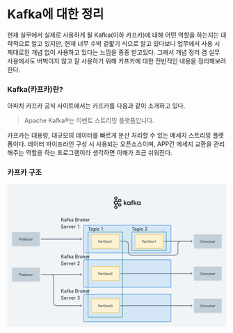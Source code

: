 # Kafka에 대한 정리

현재 실무에서 실제로 사용하게 될 Kafka(이하 카프카)에 대해 어떤 역할을 하는지는 대략적으로 알고 있지만, 현재 너무 수박 겉핥기 식으로 알고 있다보니 업무에서 사용 시
제대로된 개념 없이 사용하고 있다는 느낌을 종종 받고있다. 그래서 개념 정리 겸 실무 사용에서도 버벅이지 않고 잘 사용하기 위해 카프카에 대한 전반적인 내용을
정리해보려 한다.

### Kafka(카프카)란?

아파치 카프카 공식 사이트에서는 카프카를 다음과 같이 소개하고 있다.
> Apache Kafka®는 이벤트 스트리밍 플랫폼입니다.

카프카는 대용량, 대규모의 데이터를 빠르게 분산 처리할 수 있는 메세지 스트리밍 플랫폼이다. 데이터 파이프라인 구성 시 사용되는 오픈소스이며, APP간 메세지 교환을
관리해주는 역할을 하는 프로그램이라 생각하면 이해가 조금 쉬워진다. 

### 카프카 구조
![kafka_str.png](images/kafka_str.png)
